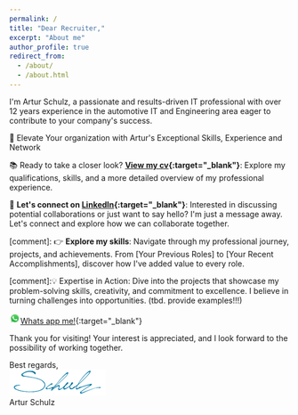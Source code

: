 ```yaml
---
permalink: /
title: "Dear Recruiter,"
excerpt: "About me"
author_profile: true
redirect_from: 
  - /about/
  - /about.html
---
```


I'm Artur Schulz, a passionate and results-driven IT professional with over 12 years experience in the automotive IT and Engineering area eager to contribute to your company's success.

🚀 Elevate Your organization with Artur's Exceptional Skills, Experience and Network

📚 Ready to take a closer look? **[View my cv](https://career-artur.github.io/home/cv/){:target="_blank"}**:  Explore my qualifications, skills, and a more detailed overview of my professional experience. 

📧 **Let's connect on [LinkedIn](https://www.linkedin.com/in/artur-schulz-473817b8/ "Artur's linkedin profile"){:target="_blank"}**: Interested in discussing potential collaborations or just want to say hello? I'm just a message away. Let's connect and explore how we can collaborate together. 

[comment]: 👉 **Explore my skills**: Navigate through my professional journey, projects, and achievements. From [Your Previous Roles] to [Your Recent Accomplishments], discover how I've added value to every role.

[comment]:💡 Expertise in Action: Dive into the projects that showcase my problem-solving skills, creativity, and commitment to excellence. I believe in turning challenges into opportunities. (tbd. provide examples!!!)

<img src="images/WhatsApp.svg" alt="WhatsApp" width="20">[Whats app me!](https://wa.me/4917625660032){:target="_blank"}

Thank you for visiting! Your interest is appreciated, and I look forward to the possibility of working together.


Best regards,
<br>
<img src="images/signature.png">
<br>
Artur Schulz